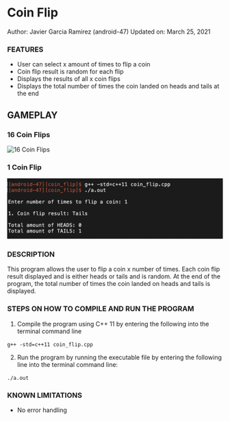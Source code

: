 # Coin Flip

Author: Javier Garcia Ramirez (android-47)
Updated on: March 25, 2021

### FEATURES
* User can select x amount of times to flip a coin
* Coin flip result is random for each flip
* Displays the results of all x coin flips
* Displays the total number of times the coin landed on heads and tails at the end

## GAMEPLAY
### 16 Coin Flips
![16 Coin Flips](./images/16_flip.png "16 Coin Flips")
### 1 Coin Flip
![1 Coin Flip](./images/one_flip.png "1 Coin Flip")

### DESCRIPTION
This program allows the user to flip a coin x number of times. Each coin flip result displayed and is either heads or tails and is random. At the end of the program, the total number of times the coin landed on heads and tails is displayed.


### STEPS ON HOW TO COMPILE AND RUN THE PROGRAM
1. Compile the program using C++ 11 by entering the following into the terminal command line  

```
g++ -std=c++11 coin_flip.cpp
```

2. Run the program by running the executable file by entering the following line into the terminal command line:

```
./a.out
```

### KNOWN LIMITATIONS
* No error handling 